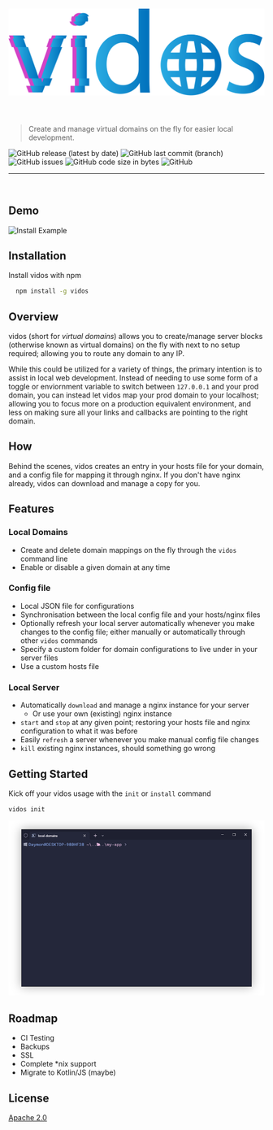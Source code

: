
<h1 align="center">
<img src="./images/logo.svg"  alt="logo"/>
</h1>

<br>

> Create and manage virtual domains on the fly for easier local development.

![GitHub release (latest by date)](https://img.shields.io/github/v/release/daymxn/kHTML?style=flat-square)
![GitHub last commit (branch)](https://img.shields.io/github/last-commit/daymxn/kHTML/main?style=flat-square)
![GitHub issues](https://img.shields.io/github/issues/daymxn/kHTML?style=flat-square)
![GitHub code size in bytes](https://img.shields.io/github/languages/code-size/daymxn/kHTML?style=flat-square)
![GitHub](https://img.shields.io/github/license/daymxn/kHTML?style=flat-square)

---

<br>

## Demo

![Install Example](./images/demo.png)


## Installation

Install vidos with npm

```bash
  npm install -g vidos
```
## Overview

vidos (short for _virtual domains_) allows you to create/manage server blocks (otherwise known as virtual domains) on the fly with
next to no setup required; allowing you to route any domain to any IP.

While this could be utilized for a variety of things, the primary intention is to
assist in local web development. Instead of needing to use some form of a toggle or enviornment variable
to switch between `127.0.0.1` and your prod domain, you can instead let vidos map your
prod domain to your localhost; allowing you to focus more on a production equivalent
environment, and less on making sure all your links and callbacks are pointing
to the right domain.

## How

Behind the scenes, vidos creates an entry in your hosts file for your domain, and 
a config file for mapping it through nginx. If you don't have nginx already, vidos can
download and manage a copy for you.

## Features

### Local Domains

- Create and delete domain mappings on the fly through the `vidos` command line
- Enable or disable a given domain at any time

### Config file

- Local JSON file for configurations
- Synchronisation between the local config file and your hosts/nginx files
- Optionally refresh your local server automatically whenever you make changes to the config file;
either manually or automatically through other `vidos` commands
- Specify a custom folder for domain configurations to live under in your server files
- Use a custom hosts file

### Local Server

- Automatically `download` and manage a nginx instance for your server
  - Or use your own (existing) nginx instance
- `start` and `stop` at any given point; restoring your hosts file and nginx configuration
to what it was before
- Easily `refresh` a server whenever you make manual config file changes
- `kill` existing nginx instances, should something go wrong


## Getting Started

Kick off your vidos usage with the `init` or `install` command

```bash
vidos init
```

![Install Example](./images/getting_started.png)


## Roadmap

- CI Testing
- Backups
- SSL
- Complete *nix support
- Migrate to Kotlin/JS (maybe)

## License

[Apache 2.0](/LICENSE)

